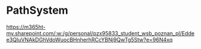 # PathSystem
https://m365ht-my.sharepoint.com/:w:/g/personal/pzx95833_student_wsb_poznan_pl/Eddee3QIuVNAkDGhVdoWuocBHnherhRCcYBNj9QwTg5Stw?e=96N4xq
